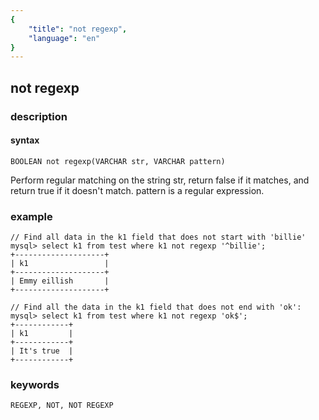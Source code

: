```yaml
---
{
    "title": "not regexp",
    "language": "en"
}
---
```


<!-- 
licensed to the apache software foundation (asf) under one
or more contributor license agreements.  see the notice file
distributed with this work for additional information
regarding copyright ownership.  the asf licenses this file
to you under the apache license, version 2.0 (the
"license"); you may not use this file except in compliance
with the license.  you may obtain a copy of the license at

  http://www.apache.org/licenses/license-2.0

unless required by applicable law or agreed to in writing,
software distributed under the license is distributed on an
"as is" basis, without warranties or conditions of any
kind, either express or implied.  see the license for the
specific language governing permissions and limitations
under the license.
-->

## not regexp
### description
#### syntax

`BOOLEAN not regexp(VARCHAR str, VARCHAR pattern)`

Perform regular matching on the string str, return false if it matches, and return true if it doesn't match. pattern is a regular expression.

### example

```
// Find all data in the k1 field that does not start with 'billie'
mysql> select k1 from test where k1 not regexp '^billie';
+--------------------+
| k1                 |
+--------------------+
| Emmy eillish       |
+--------------------+

// Find all the data in the k1 field that does not end with 'ok':
mysql> select k1 from test where k1 not regexp 'ok$';
+------------+
| k1         |
+------------+
| It's true  |
+------------+
```

### keywords
    REGEXP, NOT, NOT REGEXP
